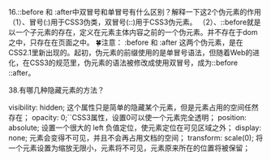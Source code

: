 
16.::before 和 :after中双冒号和单冒号有什么区别？解释一下这2个伪元素的作用
（1）、冒号(:)用于CSS3伪类，双冒号(::)用于CSS3伪元素。
（2）、::before就是以一个子元素的存在，定义在元素主体内容之前的一个伪元素。并不存在于dom之中，只存在在页面之中。
🍀注意： :before 和 :after 这两个伪元素，是在CSS2.1里新出现的。起初，伪元素的前缀使用的是单冒号语法，但随着Web的进化，在CSS3的规范里，伪元素的语法被修改成使用双冒号，成为::before ::after。

38.有哪几种隐藏元素的方法？

visibility: hidden; 这个属性只是简单的隐藏某个元素，但是元素占用的空间任然存在；
opacity: 0;``CSS3属性，设置0可以使一个元素完全透明；
position: absolute; 设置一个很大的 left 负值定位，使元素定位在可见区域之外；
display: none; 元素会变得不可见，并且不会再占用文档的空间；
transform: scale(0); 将一个元素设置为缩放无限小，元素将不可见，元素原来所在的位置将被保留；
<div hidden="hidden"> HTML5属性,效果和display:none;相同，但这个属性用于记录一个元素的状态；
height: 0; 将元素高度设为 0 ，并消除边框；
filter: blur(0); CSS3属性，括号内的数值越大，图像高斯模糊的程度越大，到达一定程度可使图像消失（此处感谢小伙伴支持）；

39.li与li之间有看不见的空白间隔是什么原因引起的？有什么解决办法？
li排列受到中间空白(回车/空格)等的影响，因为空白也属于字符，会被应用样式占据空间，产生间隔。解决办法：

在ul中用font-size：0（谷歌不支持）；可以使用letter-space：-3px;
设置float：left；

41.🤭全屏滚动的原理是什么？用到了CSS的哪些属性？
全屏滚动有点类似于轮播，整体的元素一直排列下去，假设有5个需要展示的全屏页面，那么高度是500%，只是展示100%。也可以理解为超出隐藏部分，滚动时显示。
可能用到的CSS属： overflow:hidden; transform:translate(100%, 100%); display:none;
❤️拓展 ： 也可以利用全屏视觉滚动差，使用background-attachment: fixed; 来实现全屏效果。（这里是细心的小伙伴提出的另一个idea🤨）

1. 获取当前页面的滚动位置

```js
const getScrollPosition = (el = window) => ({
    x: el.pageXOffset !== undefined ? el.pageXOffset : el.scrollLeft,
    y: el.pageYOffset !== undefined ? el.pageYOffset : el.scrollTop
})
getScrollPosition(); // {x: 0, y: 200}
```

2. 平滑滚动到页面顶部
const scrollToTop = () => {
    const c = document.documentElement.scrollTop || document.body.scrollTop
    if (c > 0) {
        window.requestAnimationFrame(scrollToTop)
        window.scrollTo(0, c - c / 8)
    }
}
scrollToTop()

3. 确定设备是移动设备还是台式机/笔记本电脑
const detectDeviceType = () =>
    /Android|webOS|iPhone|iPad|iPod|BlackBerry|IEMobile|Opera Mini/i
    .test(navigator.userAgent) ?
    'Mobile' : 'Desktop'
detectDeviceType() // "Mobile" or "Desktop"

4. 带图带事件的桌面通知
function doNotify(title, options = {}, events = {}) {
  const notification = new Notification(title, options)
  for (let event in events) {
    notification[event] = events[event]
  }
}

function notify(title, options = {}, events = {}) {
  if (!('Notification' in window)) {
    return console.error('This browser does not support desktop notification')
  } else if (Notification.permission === 'granted') {
    doNotify(title, options, events)
  } else if (Notification.permission !== 'denied') {
    Notification.requestPermission().then(function (permission) {
      if (permission === 'granted') {
        doNotify(title, options, events)
      }
    })
  }
}
notify(
  '中奖提示',
  {
    icon: 'https://sf1-ttcdn-tos.pstatp.com/img/user-avatar/f1a9f122e925aeef5e4534ff7f706729~300x300.image',
    body: '恭喜你，掘金签到一等奖',
    tag: 'prize'
  },
  {
    onclick(ev) {
      console.log(ev)
      ev.target.close()
      window.focus()
    }
  }
)

5. 数组转树
function treeDataTranslate(data, id = 'id', pid = 'pId') {
  var res = []
  var temp = {}
  for (var i = 0; i < data.length; i++) {
    temp[data[i][id]] = data[i]
  }
  for (var k = 0; k < data.length; k++) {
    if (temp[data[k][pid]] && data[k][id] !== data[k][pid]) {
      if (!temp[data[k][pid]]['children']) {
        temp[data[k][pid]]['children'] = []
      }
      temp[data[k][pid]]['children'].push(data[k])
    } else {
      res.push(data[k])
    }
  }
  return res
}

6. 禁用在浏览器打开控制台
setInterval(function () {
  check()
}, 4000)
var check = function () {
  function doCheck(a) {
    if [('' + a / a]('length') !== 1 || a % 20 === 0) {
      ;(function () {}['constructor']('debugger')())
    } else {
      ;(function () {}['constructor']('debugger')())
    }
    doCheck(++a)
  }
  try {
    doCheck(0)
  } catch (err) {}
}
check()

7. 函数柯里化
function add() {
  let args = [...arguments]
  function _add() {
      args.push(...arguments)
return_add
  }
  _add.toString = function () {
      return args.reduce((pre, cur) => {
          return pre + cur
      })
  }
return_add
}
console.log(add(1, 2)(3, 4)(5)(6)()().toString())

8. toFullScreen：全屏
function toFullScreen() {
  let elem = document.body
  elem.webkitRequestFullScreen
    ? elem.webkitRequestFullScreen()
    : elem.mozRequestFullScreen
    ? elem.mozRequestFullScreen()
    : elem.msRequestFullscreen
    ? elem.msRequestFullscreen()
    : elem.requestFullScreen
    ? elem.requestFullScreen()
    : alert('浏览器不支持全屏')
}

9. exitFullscreen：退出全屏
function exitFullscreen() {
  let elem = parent.document
  elem.webkitCancelFullScreen
    ? elem.webkitCancelFullScreen()
    : elem.mozCancelFullScreen
    ? elem.mozCancelFullScreen()
    : elem.cancelFullScreen
    ? elem.cancelFullScreen()
    : elem.msExitFullscreen
    ? elem.msExitFullscreen()
    : elem.exitFullscreen
    ? elem.exitFullscreen()
    : alert('切换失败,可尝试Esc退出')
}

10. 禁止右键、选择、复制
;['contextmenu', 'selectstart', 'copy'].forEach(function (ev) {
  document.addEventListener(ev, function (event) {
    return (event.returnValue = false)
  })
})

11. 首字母大写
let firstUpperCase = ([first, ...rest]) => first?.toUpperCase() + rest.join('')

12. 数据类型验证
function typeOf(obj) {
  const toString = Object.prototype.toString
  const map = {
    '[object Boolean]': 'boolean',
    '[object Number]': 'number',
    '[object String]': 'string',
    '[object Function]': 'function',
    '[object Array]': 'array',
    '[object Date]': 'date',
    '[object RegExp]': 'regExp',
    '[object Undefined]': 'undefined',
    '[object Null]': 'null',
    '[object Object]': 'object',
    '[object FormData]': 'formData',
    '[object Symbol]': 'symbol',
    '[object BigInt]': 'bigint'
  }
  return map[toString.call(obj)]
}

13. 复制文本
copyPersonURL(content) {
  let that = this
  if (window.ClipboardData) {
      window.clipboardData.setData('text', content)
  } else {
      ;(function (content) {
          document.oncopy = function (e) {
              e.clipboardData.setData('text', content)
              e.preventDefault()
              document.oncopy = null
          }
      })(content)
      document.execCommand('Copy')
  }
}

14.docx文件转html
部分样式无法实现，所以最好还是后端去实现，后端的比较成熟，这里用vue来演示
需要安装插件mammoth
npm install mammoth --save

    <input type="file" name="file" @change="changeFile" />
    <div id="wordView" v-html="wordText" />

import mammoth from "mammoth"

    //选择本地文件预览
    changeFile(event) {
      // if(event.target.files[0].name.indexOf('docx')>-1){
        let that = this;
        let file = event.target.files[0];
        let reader = new FileReader();
        reader.onload = function (loadEvent) {
          let arrayBuffer = loadEvent.target.result; //arrayBuffer
          mammoth
            .convertToHtml({ arrayBuffer: arrayBuffer })
            // .convertToMarkdown({ arrayBuffer: arrayBuffer })
            .then(that.displayResult)
            .done();
        };
        reader.readAsArrayBuffer(file);
      // }
    },
    //页面渲染
    displayResult(result) {
      console.log(result.value)
      this.wordText = result.value;
    }

15.验证'()'是否成对出现
[..."(())()(()())"].reduce((a,i)=> i === '(' ? a+1 : a-1 , 0);
// 输出0则是

16.判断当前标签页是否激活
const isTabInView = () => !document.hidden

17.打开浏览器打印框
const showPrintDialog = () => window.print()

18.html转图片
需要安装插件dom-to-image
npm install dom-to-image

import domtoimage from 'dom-to-image';
downLoadPhoto () {
  const node = document.getElementById('table')//对应的html标签id
  domtoimage.toPng(node)
    .then((dataUrl) => {
      const img = new Image()
      img.src = dataUrl
      // 将获取到的base64下载下来
      const imgUrl = img.src
      if (window.navigator.msSaveOrOpenBlob) {
        const bstr = atob[imgUrl.split(','](1))
        let n = bstr.length
        const u8arr = new Uint8Array(n)
        while (n--) {
          u8arr[n] = bstr.charCodeAt(n)
        }
        const blob = new Blob([u8arr])
        window.navigator.msSaveOrOpenBlob(blob, 'chart-download' + '.' + 'png')
      } else {
        // 这里就按照chrome等新版浏览器来处理
        const a = document.createElement('a')
        a.href = imgUrl
        a.setAttribute('download', 'chart-download')
        a.click()
      }
    })
}

19.字符串转base与base64转字符串
// 加密
function base64EncodeUnicode(str) {
    return btoa(encodeURIComponent(str).replace(/%([0-9A-F]{2})/g, function(match, p1) {
        return String.fromCharCode('0x' + p1);
    }));
}
// 解密
function base64DecodeUnicode(str) {
    return decodeURIComponent(atob(str).split('').map(function(c) {
        return '%' + ('00' + c.charCodeAt(0).toString(16)).slice(-2);
    }).join(''));
}

20.图片添加水印
const setWatermark = ({
  url = '',
  textAlign = 'center',
  textBaseline = 'middle',
  font = "20px Microsoft Yahei",
  fillStyle = 'rgba(184, 184, 184, 0.8)',
  content = '水印',
  cb = null,
  textX = 100,
  textY = 30
} = {}) => {
  const img = new Image()
  img.src = url
  img.crossOrigin = 'anonymous'
  img.onload = function () {
    const canvas = document.createElement('canvas')
    // 斜式水印处理
    const _w = img.width
const_h = img.height
    const clientWidth = document.body.clientWidth
const proportion =_h /_w

    canvas.width = _w
    canvas.height = _h
    const ctx = canvas.getContext('2d')
    ctx.drawImage(img, 0, 0, clientWidth, clientWidth * proportion)
    ctx.textAlign = textAlign
    ctx.textBaseline = textBaseline
    ctx.font = font
    ctx.fillStyle = fillStyle
    // ctx.fillText(content, _w - textX, _h - textY) // 右下角水印

    // 斜式水印
    ctx.rotate((-15 * Math.PI) / 180)
    for (let i = 0; i < 5; i++) {
      for (let j = 0; j < 7; j++) {
        ctx.fillText(content, i * (clientWidth / 5), j * (clientWidth * proportion / 5))
      }
    }
    const base64Url = canvas.toDataURL()
    cb && cb(base64Url)
  }
}
//  用法
setWatermark({
  url: 'xxxx',
  content: '测试水印',
  cb: (base64Url) => {
    console.log(base64Url)
  }
})

21.获取hh:mm:ss时间
const timeFormat = date => date.toTimeString().slice(0, 8)
timeFormat(new Date())

22.移动端获取软键盘高度
// ios软键盘弹起后 可以修改固定底部的元素bottom的值
visualViewport.addEventListener('resize', () => {
  let keyboardHeight = document.body.clientHeight - visualViewport.height
})

一、日期处理

1. 检查日期是否有效
该方法用于检测给出的日期是否有效：
const isDateValid = (...val) => !Number.isNaN(new Date(...val).valueOf());

isDateValid("December 17, 1995 03:24:00");  // true

2. 计算两个日期之间的间隔
该方法用于计算两个日期之间的间隔时间：
const dayDif = (date1, date2) => Math.ceil(Math.abs(date1.getTime() - date2.getTime()) / 86400000)

dayDif(new Date("2021-11-3"), new Date("2022-2-1"))  // 90

距离过年还有90天~
3. 查找日期位于一年中的第几天
该方法用于检测给出的日期位于今年的第几天：
const dayOfYear = (date) => Math.floor((date - new Date(date.getFullYear(), 0, 0)) / 1000 / 60 / 60 / 24);

dayOfYear(new Date());   // 307

2021年已经过去300多天了~
4. 时间格式化
该方法可以用于将时间转化为hour:minutes:seconds的格式：
const timeFromDate = date => date.toTimeString().slice(0, 8);

timeFromDate(new Date(2021, 11, 2, 12, 30, 0));  // 12:30:00
timeFromDate(new Date());  // 返回当前时间 09:00:00

二、字符串处理

1. 字符串首字母大写
该方法用于将英文字符串的首字母大写处理：
const capitalize = str => str.charAt(0).toUpperCase() + str.slice(1)

capitalize("hello world")  // Hello world

2. 翻转字符串
该方法用于将一个字符串进行翻转操作，返回翻转后的字符串：
const reverse = str => str.split('').reverse().join('');

reverse('hello world');   // 'dlrow olleh'

3. 随机字符串
该方法用于生成一个随机的字符串：
const randomString = () => Math.random().toString(36).slice(2);

randomString();

4. 截断字符串
该方法可以从指定长度处截断字符串:
const truncateString = (string, length) => string.length < length ? string : `${string.slice(0, length - 3)}...`;

truncateString('Hi, I should be truncated because I am too loooong!', 36)   // 'Hi, I should be truncated because...'

5. 去除字符串中的HTML
该方法用于去除字符串中的HTML元素：
const stripHtml = html => (new DOMParser().parseFromString(html, 'text/html')).body.textContent || '';

三、数组处理

1. 从数组中移除重复项
该方法用于移除数组中的重复项：
const removeDuplicates = (arr) => [...new Set(arr)];

console.log(removeDuplicates([1, 2, 2, 3, 3, 4, 4, 5, 5, 6]));

2. 判断数组是否为空
该方法用于判断一个数组是否为空数组，它将返回一个布尔值：
const isNotEmpty = arr => Array.isArray(arr) && arr.length > 0;

isNotEmpty([1, 2, 3]);  // true

3. 合并两个数组
可以使用下面两个方法来合并两个数组：
const merge = (a, b) => a.concat(b);

const merge = (a, b) => [...a, ...b];

四、数字操作

1. 判断一个数是奇数还是偶数
该方法用于判断一个数字是奇数还是偶数：
const isEven = num => num % 2 === 0;

isEven(996);

2. 获得一组数的平均值
const average = (...args) => args.reduce((a, b) => a + b) / args.length;

average(1, 2, 3, 4, 5);   // 3

3. 获取两个整数之间的随机整数
该方法用于获取两个整数之间的随机整数
const random = (min, max) => Math.floor(Math.random() * (max - min + 1) + min);

random(1, 50);

4. 指定位数四舍五入
该方法用于将一个数字按照指定位进行四舍五入：
const round = (n, d) => Number(Math.round(n + "e" + d) + "e-" + d)

round(1.005, 2) //1.01
round(1.555, 2) //1.56

五、颜色操作

1. 将RGB转化为十六机制
该方法可以将一个RGB的颜色值转化为16进制值：
const rgbToHex = (r, g, b) => "#" + ((1 << 24) + (r << 16) + (g << 8) + b).toString(16).slice(1);

rgbToHex(255, 255, 255);  // '#ffffff'

2. 获取随机十六进制颜色
该方法用于获取一个随机的十六进制颜色值：
const randomHex = () => `#${Math.floor(Math.random() * 0xffffff).toString(16).padEnd(6, "0")}`;

randomHex();

六、浏览器操作

1. 复制内容到剪切板
该方法使用 navigator.clipboard.writeText 来实现将文本复制到剪贴板：
const copyToClipboard = (text) => navigator.clipboard.writeText(text);

copyToClipboard("Hello World");

2. 清除所有cookie
该方法可以通过使用 document.cookie 来访问 cookie 并清除存储在网页中的所有 cookie：
const clearCookies = document.cookie.split(';').forEach(cookie => document.cookie = cookie.replace(/^ +/, '').replace(/=.*/, `=;expires=${new Date(0).toUTCString()};path=/`));

3. 获取选中的文本
该方法通过内置的 getSelection 属性获取用户选择的文本：
const getSelectedText = () => window.getSelection().toString();

getSelectedText();

4. 检测是否是黑暗模式
该方法用于检测当前的环境是否是黑暗模式，它是一个布尔值：
const isDarkMode = window.matchMedia && window.matchMedia('(prefers-color-scheme: dark)').matches

console.log(isDarkMode)

5. 滚动到页面顶部
该方法用于在页面中返回顶部：
const goToTop = () => window.scrollTo(0, 0);

goToTop();

6. 判断当前标签页是否激活
该方法用于检测当前标签页是否已经激活：
const isTabInView = () => !document.hidden;

7. 判断当前是否是苹果设备
该方法用于检测当前的设备是否是苹果的设备：
const isAppleDevice = () => /Mac|iPod|iPhone|iPad/.test(navigator.platform);

isAppleDevice();

8. 是否滚动到页面底部
该方法用于判断页面是否已经底部：
const scrolledToBottom = () => document.documentElement.clientHeight + window.scrollY >= document.documentElement.scrollHeight;

9. 重定向到一个URL
该方法用于重定向到一个新的URL：
const redirect = url => location.href = url

redirect("https://www.google.com/")

10. 打开浏览器打印框
该方法用于打开浏览器的打印框：
const showPrintDialog = () => window.print()

七、其他操作

1. 随机布尔值
该方法可以返回一个随机的布尔值，使用Math.random()可以获得0-1的随机数，与0.5进行比较，就有一半的概率获得真值或者假值。
const randomBoolean = () => Math.random() >= 0.5;

randomBoolean();

2. 变量交换
可以使用以下形式在不适用第三个变量的情况下，交换两个变量的值：
[foo, bar] = [bar, foo];

3. 获取变量的类型
该方法用于获取一个变量的类型：
const trueTypeOf = (obj) => Object.prototype.toString.call(obj).slice(8, -1).toLowerCase();

trueTypeOf('');     // string
trueTypeOf(0);      // number
trueTypeOf();       // undefined
trueTypeOf(null);   // null
trueTypeOf({});     // object
trueTypeOf([]);     // array
trueTypeOf(0);      // number
trueTypeOf(() => {});  // function

4. 华氏度和摄氏度之间的转化
该方法用于摄氏度和华氏度之间的转化：
const celsiusToFahrenheit = (celsius) => celsius *9/5 + 32;
const fahrenheitToCelsius = (fahrenheit) => (fahrenheit - 32)* 5/9;

celsiusToFahrenheit(15);    // 59
celsiusToFahrenheit(0);     // 32
celsiusToFahrenheit(-20);   // -4
fahrenheitToCelsius(59);    // 15
fahrenheitToCelsius(32);    // 0

5. 检测对象是否为空
该方法用于检测一个JavaScript对象是否为空：
const isEmpty = obj => Reflect.ownKeys(obj).length === 0 && obj.constructor === Object;

